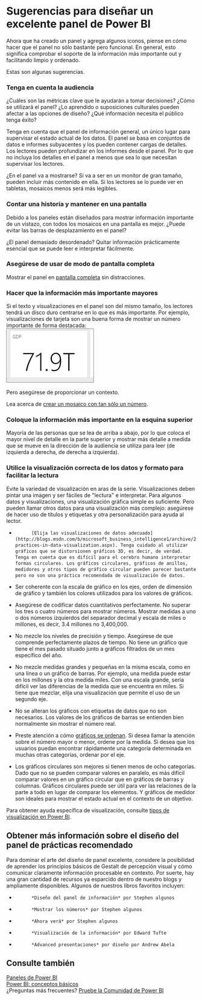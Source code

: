 <properties
   pageTitle="Sugerencias para diseñar un excelente panel de Power BI"
   description="Sugerencias para diseñar un excelente panel de Power BI"
   services="powerbi"
   documentationCenter=""
   authors="mihart"
   manager="mblythe"
   backup=""
   editor=""
   tags=""
   qualityFocus="no"
   qualityDate=""/>

<tags
   ms.service="powerbi"
   ms.devlang="NA"
   ms.topic="article"
   ms.tgt_pltfrm="NA"
   ms.workload="powerbi"
   ms.date="08/11/2016"
   ms.author="mihart"/>

# Sugerencias para diseñar un excelente panel de Power BI  

Ahora que ha creado un panel y agrega algunos iconos, piense en cómo hacer que el panel no sólo bastante pero funcional. En general, esto significa comprobar el soporte de la información más importante out y facilitando limpio y ordenado.

Estas son algunas sugerencias.

### Tenga en cuenta la audiencia  
¿Cuáles son las métricas clave que le ayudarán a tomar decisiones? ¿Cómo se utilizará el panel? ¿Lo aprendido o suposiciones culturales pueden afectar a las opciones de diseño? ¿Qué información necesita el público tenga éxito?

Tenga en cuenta que el panel de información general, un único lugar para supervisar el estado actual de los datos. El panel se basa en conjuntos de datos e informes subyacentes y los pueden contener cargas de detalles. Los lectores pueden profundizar en los informes desde el panel. Por lo que no incluya los detalles en el panel a menos que sea lo que necesitan supervisar los lectores.

¿En el panel va a mostrarse? Si va a ser en un monitor de gran tamaño, pueden incluir más contenido en ella. Si los lectores se lo puede ver en tabletas, mosaicos menos será más legibles.

### Contar una historia y mantener en una pantalla  
Debido a los paneles están diseñados para mostrar información importante de un vistazo, con todos los mosaicos en una pantalla es mejor. ¿Puede evitar las barras de desplazamiento en el panel?

¿El panel demasiado desordenado?  Quitar información prácticamente esencial que se puede leer e interpretar fácilmente.

### Asegúrese de usar de modo de pantalla completa
Mostrar el panel en [pantalla completa](powerbi-service-dash-and-reports-fullscreen.md) sin distracciones.

### Hacer que la información más importante mayores  
Si el texto y visualizaciones en el panel son del mismo tamaño, los lectores tendrá un disco duro centrarse en lo que es más importante. Por ejemplo, visualizaciones de tarjeta son una buena forma de mostrar un número importante de forma destacada:  
![](media/powerbi-service-tips-for-designing-a-great-dashboard/PBI_card.png)

Pero asegúrese de proporcionar un contexto.  

Lea acerca de [crear un mosaico con tan sólo un número](powerbi-service-create-a-big-number-tile-for-a-dashboard.md).

### Coloque la información más importante en la esquina superior
Mayoría de las personas que se lea de arriba a abajo, por lo que coloca el mayor nivel de detalle en la parte superior y mostrar más detalle a medida que se mueve en la dirección de la audiencia se utiliza para leer (de izquierda a derecha, de derecha a izquierda).

### Utilice la visualización correcta de los datos y formato para facilitar la lectura  
Evite la variedad de visualización en aras de la serie.  Visualizaciones deben pintar una imagen y ser fáciles de "lectura" e interpretar.  Para algunos datos y visualizaciones, una visualización gráfica simple es suficiente. Pero pueden llamar otros datos para una visualización más complejo: asegúrese de hacer uso de títulos y etiquetas y otra personalización para ayuda al lector.  

- 
            [Elija las visualizaciones de datos adecuado](http://blogs.msdn.com/b/microsoft_business_intelligence1/archive/2012/10/08/best-practices-in-data-visualization.aspx). Tenga cuidado al utilizar gráficos que se distorsionen gráficos 3D, es decir, de verdad. Tenga en cuenta que es difícil para el cerebro humano interpretar formas circulares. Los gráficos circulares, gráficos de anillos, medidores y otros tipos de gráfico circular pueden parecer bastante pero no son una práctica recomendada de visualización de datos.

- Ser coherente con la escala de gráfico en los ejes, orden de dimensión de gráfico y también los colores utilizados para los valores de gráficos.

- Asegúrese de codificar datos cuantitativos perfectamente. No superar los tres o cuatro números para mostrar números. Mostrar medidas a uno o dos números izquierdos del separador decimal y escala de miles o millones, es decir, 3.4 millones no 3,400,000.

- No mezcle los niveles de precisión y tiempo. Asegúrese de que comprende perfectamente plazos de tiempo.  No tiene un gráfico que tiene el mes pasado situado junto a gráficos filtrados de un mes específico del año.

- No mezcle medidas grandes y pequeñas en la misma escala, como en una línea o un gráfico de barras.  Por ejemplo, una medida puede estar en los millones y la otra medida miles.  Con una escala grande, sería difícil ver las diferencias de la medida que se encuentra en miles.  Si tiene que mezclar, elija una visualización que permite el uso de un segundo eje.

- No se alteran los gráficos con etiquetas de datos que no son necesarios. Los valores de los gráficos de barras se entienden bien normalmente sin mostrar el número real.

- Preste atención a cómo [gráficos se ordenan](powerbi-service-change-how-a-chart-is-sorted.md).  Si desea llamar la atención sobre el número mayor o menor, ordene por la medida.  Si desea que los usuarios puedan encontrar rápidamente una categoría determinada en muchas otras categorías, ordenar por el eje.  

- Los gráficos circulares son mejores si tienen menos de ocho categorías. Dado que no se pueden comparar valores en paralelo, es más difícil comparar valores en un gráfico circular que en gráficos de barras y columnas. Gráficos circulares puede ser útil para ver las relaciones de la parte a todo en lugar de comparar los elementos. Y gráficos de medidor son ideales para mostrar el estado actual en el contexto de un objetivo.

Para obtener ayuda específica de visualización, consulte [tipos de visualización en Power BI](powerbi-service-visualization-types-for-reports-and-q-and-a.md).  

## Obtener más información sobre el diseño del panel de prácticas recomendado  
Para dominar el arte del diseño de panel excelente, considere la posibilidad de aprender los principios básicos de Gestalt de percepción visual y cómo comunicar claramente información procesable en contexto. Por suerte, hay una gran cantidad de recursos ya esparcido dentro de nuestro blogs y ampliamente disponibles. Algunos de nuestros libros favoritos incluyen:

- 
            *Diseño del panel de información* por Stephen algunos  
- 
            *Mostrar los números* por Stephen algunos  
- 
            *Ahora verá* por Stephen algunos  
- 
            *Visualización de la información* por Edward Tufte  
- 
            *Advanced presentaciones* por diseño por Andrew Abela   

## Consulte también  
[Paneles de Power BI](powerbi-service-dashboards.md)  
[Power BI: conceptos básicos](powerbi-service-basic-concepts.md)  
¿Preguntas más frecuentes? [Pruebe la Comunidad de Power BI](http://community.powerbi.com/)
